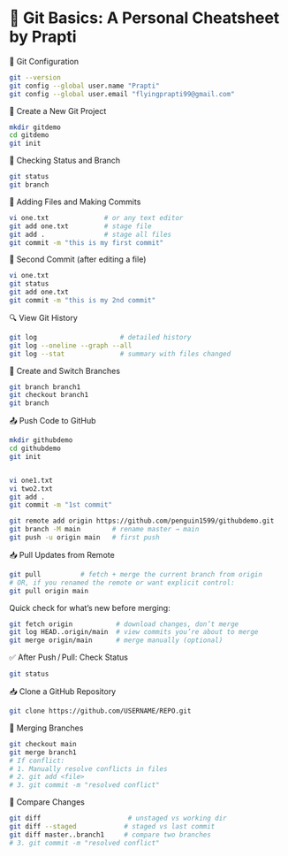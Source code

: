 # 🧠 Git Basics: A Personal Cheatsheet by Prapti

🔧 Git Configuration

```bash
git --version
git config --global user.name "Prapti"
git config --global user.email "flyingprapti99@gmail.com"
```

📁 Create a New Git Project
```bash
mkdir gitdemo
cd gitdemo
git init
```

📂 Checking Status and Branch	
```bash
git status
git branch
```

📝 Adding Files and Making Commits
```bash
vi one.txt              # or any text editor
git add one.txt         # stage file
git add .               # stage all files
git commit -m "this is my first commit"
```

🔁 Second Commit (after editing a file)
```bash
vi one.txt
git status
git add one.txt
git commit -m "this is my 2nd commit"
```

🔍 View Git History			
```bash
git log                     # detailed history
git log --oneline --graph --all
git log --stat              # summary with files changed

```

🌱 Create and Switch Branches		 
```bash
git branch branch1
git checkout branch1
git branch
```

📤 Push Code to GitHub           	 
```bash
mkdir githubdemo
cd githubdemo
git init


vi one1.txt
vi two2.txt
git add .
git commit -m "1st commit"

git remote add origin https://github.com/penguin1599/githubdemo.git
git branch -M main        # rename master → main
git push -u origin main   # first push
```


📥 Pull Updates from Remote
```bash
git pull          # fetch + merge the current branch from origin
# OR, if you renamed the remote or want explicit control:
git pull origin main
```

Quick check for what’s new before merging:
```bash
git fetch origin           # download changes, don’t merge
git log HEAD..origin/main  # view commits you’re about to merge
git merge origin/main      # merge manually (optional)
```

✅ After Push / Pull: Check Status
```bash
git status
```


📥 Clone a GitHub Repository
```bash
git clone https://github.com/USERNAME/REPO.git
```


🔀 Merging Branches
```bash
git checkout main
git merge branch1
# If conflict:
# 1. Manually resolve conflicts in files
# 2. git add <file>
# 3. git commit -m "resolved conflict"
```

🔎 Compare Changes
```bash
git diff                      # unstaged vs working dir
git diff --staged            # staged vs last commit
git diff master..branch1     # compare two branches
# 3. git commit -m "resolved conflict"
```
